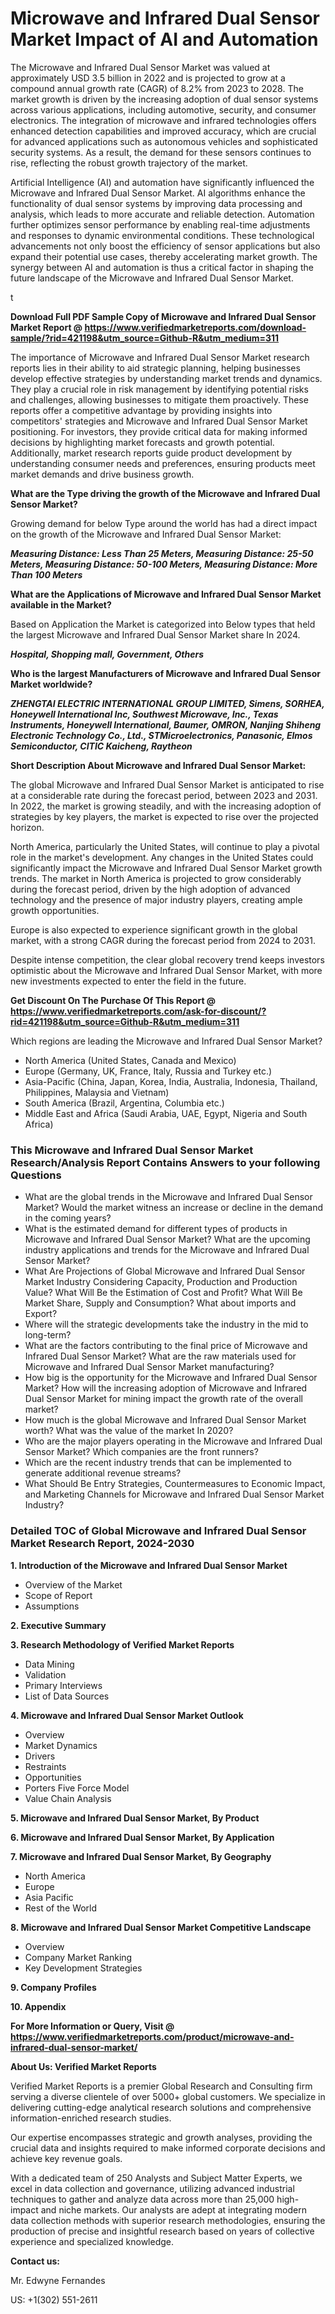 <meta name="title" content="Global Microwave and Infrared Dual Sensor Market Impact of AI and Automation"><meta name="description" content="The Microwave and Infrared Dual Sensor Market was valued at approximately USD 3.5 billion in 2022 and is projected to grow at a compound annual growth rate (CAGR) of 8"><meta name="title" content="Microwave and Infrared Dual Sensor Market Size, Share, Scope, Trends, Growth, Opportunities, Analysis, Forecast"><h1>Microwave and Infrared Dual Sensor Market Impact of AI and Automation</h1><p>The Microwave and Infrared Dual Sensor Market was valued at approximately USD 3.5 billion in 2022 and is projected to grow at a compound annual growth rate (CAGR) of 8.2% from 2023 to 2028. The market growth is driven by the increasing adoption of dual sensor systems across various applications, including automotive, security, and consumer electronics. The integration of microwave and infrared technologies offers enhanced detection capabilities and improved accuracy, which are crucial for advanced applications such as autonomous vehicles and sophisticated security systems. As a result, the demand for these sensors continues to rise, reflecting the robust growth trajectory of the market.</p><p>Artificial Intelligence (AI) and automation have significantly influenced the Microwave and Infrared Dual Sensor Market. AI algorithms enhance the functionality of dual sensor systems by improving data processing and analysis, which leads to more accurate and reliable detection. Automation further optimizes sensor performance by enabling real-time adjustments and responses to dynamic environmental conditions. These technological advancements not only boost the efficiency of sensor applications but also expand their potential use cases, thereby accelerating market growth. The synergy between AI and automation is thus a critical factor in shaping the future landscape of the Microwave and Infrared Dual Sensor Market.</p>t</p><p id="" class=""><strong>Download Full PDF Sample Copy of Microwave and Infrared Dual Sensor Market Report @ <a href="https://www.verifiedmarketreports.com/download-sample/?rid=421198&utm_source=Github-R&utm_medium=311" target="_blank">https://www.verifiedmarketreports.com/download-sample/?rid=421198&utm_source=Github-R&utm_medium=311</a></strong></p><p>The importance of&nbsp;Microwave and Infrared Dual Sensor Market research reports lies in their ability to aid strategic planning, helping businesses develop effective strategies by understanding market trends and dynamics. They play a crucial role in risk management by identifying potential risks and challenges, allowing businesses to mitigate them proactively. These reports offer a competitive advantage by providing insights into competitors' strategies and Microwave and Infrared Dual Sensor Market positioning. For investors, they provide critical data for making informed decisions by highlighting market forecasts and growth potential. Additionally, market research reports guide product development by understanding consumer needs and preferences, ensuring products meet market demands and drive business growth.</p><p><strong>What are the&nbsp;Type driving the growth of the Microwave and Infrared Dual Sensor Market?</strong></p><p id="" class="">Growing demand for below Type around the world has had a direct impact on the growth of the Microwave and Infrared Dual Sensor Market:</p><em><strong>Measuring Distance: Less Than 25 Meters, Measuring Distance: 25-50 Meters, Measuring Distance: 50-100 Meters, Measuring Distance: More Than 100 Meters</strong></em></p><strong>What are the&nbsp;Applications&nbsp;of Microwave and Infrared Dual Sensor Market available in the Market?</strong></p><p id="" class="">Based on Application the Market is categorized into Below types that held the largest Microwave and Infrared Dual Sensor Market share In 2024.</p><em><strong>Hospital, Shopping mall, Government, Others</strong></em></p><strong>Who is the largest Manufacturers of Microwave and Infrared Dual Sensor Market worldwide?</strong></p><p><em><strong>ZHENGTAI ELECTRIC INTERNATIONAL GROUP LIMITED, Simens, SORHEA, Honeywell International Inc, Southwest Microwave, Inc., Texas Instruments, Honeywell International, Baumer, OMRON, Nanjing Shiheng Electronic Technology Co., Ltd., STMicroelectronics, Panasonic, Elmos Semiconductor, CITIC Kaicheng, Raytheon</strong></em></p><p id="" class=""><strong>Short Description About Microwave and Infrared Dual Sensor Market:</strong></p><p>The global Microwave and Infrared Dual Sensor Market is anticipated to rise at a considerable rate during the forecast period, between 2023 and 2031. In 2022, the market is growing steadily, and with the increasing adoption of strategies by key players, the market is expected to rise over the projected horizon.</p><p>North America, particularly the United States, will continue to play a pivotal role in the market's development. Any changes in the United States could significantly impact the Microwave and Infrared Dual Sensor Market growth trends. The market in North America is projected to grow considerably during the forecast period, driven by the high adoption of advanced technology and the presence of major industry players, creating ample growth opportunities.</p><p>Europe is also expected to experience significant growth in the global market, with a strong CAGR during the forecast period from 2024 to 2031.</p><p>Despite intense competition, the clear global recovery trend keeps investors optimistic about the Microwave and Infrared Dual Sensor Market, with more new investments expected to enter the field in the future.</p><p id="" class=""><strong>Get Discount On The Purchase Of This Report @ <a href="https://www.verifiedmarketreports.com/ask-for-discount/?rid=421198&utm_source=Github-R&utm_medium=311" target="_blank">https://www.verifiedmarketreports.com/ask-for-discount/?rid=421198&utm_source=Github-R&utm_medium=311</a></strong></p>Which regions are leading the Microwave and Infrared Dual Sensor Market?</p><ul><li>North America (United States, Canada and Mexico)</li><li>Europe (Germany, UK, France, Italy, Russia and Turkey etc.)</li><li>Asia-Pacific (China, Japan, Korea, India, Australia, Indonesia, Thailand, Philippines, Malaysia and Vietnam)</li><li>South America (Brazil, Argentina, Columbia etc.)</li><li>Middle East and Africa (Saudi Arabia, UAE, Egypt, Nigeria and South Africa)</li></ul><h3 id="" class="">This Microwave and Infrared Dual Sensor Market Research/Analysis Report Contains Answers to your following Questions</h3><ul><li>What are the global trends in the Microwave and Infrared Dual Sensor Market? Would the market witness an increase or decline in the demand in the coming years?</li><li>What is the estimated demand for different types of products in Microwave and Infrared Dual Sensor Market? What are the upcoming industry applications and trends for the Microwave and Infrared Dual Sensor Market?</li><li>What Are Projections of Global Microwave and Infrared Dual Sensor Market Industry Considering Capacity, Production and Production Value? What Will Be the Estimation of Cost and Profit? What Will Be Market Share, Supply and Consumption? What about imports and Export?</li><li>Where will the strategic developments take the industry in the mid to long-term?</li><li>What are the factors contributing to the final price of Microwave and Infrared Dual Sensor Market? What are the raw materials used for Microwave and Infrared Dual Sensor Market manufacturing?</li><li>How big is the opportunity for the Microwave and Infrared Dual Sensor Market? How will the increasing adoption of Microwave and Infrared Dual Sensor Market for mining impact the growth rate of the overall market?</li><li>How much is the global Microwave and Infrared Dual Sensor Market worth? What was the value of the market In 2020?</li><li>Who are the major players operating in the Microwave and Infrared Dual Sensor Market? Which companies are the front runners?</li><li>Which are the recent industry trends that can be implemented to generate additional revenue streams?</li><li>What Should Be Entry Strategies, Countermeasures to Economic Impact, and Marketing Channels for Microwave and Infrared Dual Sensor Market Industry?</li></ul><h3 id="" class="">Detailed TOC of Global Microwave and Infrared Dual Sensor Market Research Report, 2024-2030</h3><p id="" class=""><strong>1. Introduction of the Microwave and Infrared Dual Sensor Market</strong></p><ul><li>Overview of the Market</li><li>Scope of Report</li><li>Assumptions</li></ul><p id="" class=""><strong>2. Executive Summary</strong></p><p id="" class=""><strong>3. Research Methodology of Verified Market Reports</strong></p><ul><li>Data Mining</li><li>Validation</li><li>Primary Interviews</li><li>List of Data Sources</li></ul><p id="" class=""><strong>4. Microwave and Infrared Dual Sensor Market Outlook</strong></p><ul><li>Overview</li><li>Market Dynamics</li><li>Drivers</li><li>Restraints</li><li>Opportunities</li><li>Porters Five Force Model</li><li>Value Chain Analysis</li></ul><p id="" class=""><strong>5. Microwave and Infrared Dual Sensor Market, By Product</strong></p><p id="" class=""><strong>6. Microwave and Infrared Dual Sensor Market, By Application</strong></p><p id="" class=""><strong>7. Microwave and Infrared Dual Sensor Market, By Geography</strong></p><ul><li>North America</li><li>Europe</li><li>Asia Pacific</li><li>Rest of the World</li></ul><p id="" class=""><strong>8. Microwave and Infrared Dual Sensor Market Competitive Landscape</strong></p><ul><li>Overview</li><li>Company Market Ranking</li><li>Key Development Strategies</li></ul><p id="" class=""><strong>9. Company Profiles</strong></p><p id="" class=""><strong>10. Appendix</strong></p><p id="" class=""><strong>For More Information or Query, Visit @ <a href="https://www.verifiedmarketreports.com/product/microwave-and-infrared-dual-sensor-market/" target="_blank">https://www.verifiedmarketreports.com/product/microwave-and-infrared-dual-sensor-market/</a></strong></p><p id="" class=""><strong>About Us: Verified Market Reports</strong></p><p id="" class="">Verified Market Reports is a premier Global Research and Consulting firm serving a diverse clientele of over 5000+ global customers. We specialize in delivering cutting-edge analytical research solutions and comprehensive information-enriched research studies.</p><p id="" class="">Our expertise encompasses strategic and growth analyses, providing the crucial data and insights required to make informed corporate decisions and achieve key revenue goals.</p><p id="" class="">With a dedicated team of 250 Analysts and Subject Matter Experts, we excel in data collection and governance, utilizing advanced industrial techniques to gather and analyze data across more than 25,000 high-impact and niche markets. Our analysts are adept at integrating modern data collection methods with superior research methodologies, ensuring the production of precise and insightful research based on years of collective experience and specialized knowledge.</p><p id="" class=""><strong>Contact us:</strong></p><p id="" class="">Mr. Edwyne Fernandes</p><p id="" class="">US: +1(302) 551-2611</p>